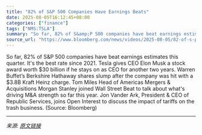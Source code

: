 ```yaml
---
title: "82% of S&P 500 Companies Have Earnings Beats"
date: 2025-08-05T16:12:45+08:00
categories: ["finance"]
tags: ["NMS:TSLA"]
summary: "So far, 82% of S&amp;P 500 companies have beat earnings estimates this quarter. It's the best rate since 2021. Tesla gives CEO Elon Musk a stock award worth $30 billion if he stays on as CEO for anoth"
source_url: "https://www.bloomberg.com/news/videos/2025-08-05/82-of-s-p-500-companies-have-earnings-beats-video"
---
```


So far, 82% of S&amp;P 500 companies have beat earnings estimates this quarter. It's the best rate since 2021. Tesla gives CEO Elon Musk a stock award worth $30 billion if he stays on as CEO for another two years. Warren Buffet’s Berkshire Hathaway shares slump after the company was hit with a $3.8B Kraft Heinz charge. Tom Miles Head of Americas Mergers & Acquisitions Morgan Stanley joined Wall Street Beat to talk about what's driving M&amp;A strength so far this year. Jon Vander Ark, President & CEO of Republic Services, joins Open Interest to discuss the impact of tariffs on the trash business. (Source: Bloomberg)

---

*来源: [原文链接](https://www.bloomberg.com/news/videos/2025-08-05/82-of-s-p-500-companies-have-earnings-beats-video)*
